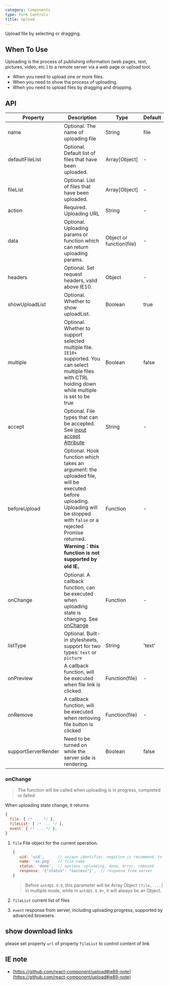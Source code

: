 ```yaml
---
category: Components
type: Form Controls
title: Upload
---
```


Upload file by selecting or dragging.

## When To Use

Uploading is the process of publishing information (web pages, text, pictures, video, etc.) to a remote server via a web page or upload tool.

- When you need to upload one or more files.
- When you need to show the process of uploading.
- When you need to upload files by dragging and dropping.

## API

| Property       | Description                                    | Type        | Default|
|------------|----------------------------------------------------| ----------- |--------|
| name       | Optional. The name of uploading file               | String      | file  |
| defaultFileList | Optional. Default list of files that have been uploaded.                   | Array[Object] | -  |
| fileList   | Optional. List of files that have been uploaded.   | Array[Object] | - |
| action     | Required. Uploading URL                            | String      | -    |
| data       | Optional. Uploading params or function which can return uploading params. | Object or function(file) | - |
| headers    | Optional. Set request headers, valid above IE10.   | Object      | -    |
| showUploadList | Optional. Whether to show uploadList.          | Boolean     | true  |
| multiple   | Optional. Whether to support selected multiple file. `IE10+` supported. You can select multiple files with CTRL holding down while multiple is set to be true  | Boolean     | false |
| accept     | Optional. File types that can be accepted. See [input accept Attribute](https://developer.mozilla.org/en-US/docs/Web/HTML/Element/input#attr-accept)    | String      | -   |
| beforeUpload | Optional. Hook function which takes an argument: the uploaded file, will be executed before uploading.  Uploading will be stopped with `false` or a rejected Promise returned. **Warning：this function is not supported by old IE**。 | Function    | -    |
| onChange   | Optional. A callback function, can be executed when uploading state is changing. See [onChange](#onChange)                | Function    | -   |
| listType   | Optional. Built-in stylesheets, support for two types: `text` or `picture`     | String      | 'text'|
| onPreview  | A callback function, will be executed when file link is clicked.  | Function(file) | -  |
| onRemove   | A callback function, will be executed when removing file button is clicked                                       | Function(file) | -   |
| supportServerRender | Need to be turned on while the server side is rendering.| Boolean | false    |

### onChange

> The function will be called when uploading is in progress, completed or  failed

When uploading state change, it returns:

```js
{
  file: { /* ... */ },
  fileList: [ /* ... */ ],
  event: { /* ... */ },
}
```

1. `file` File object for the current operation.

   ```js
   {
      uid: 'uid',      // unique identifier，negative is recommend，to prevent interference with internal generated id
      name: 'xx.png'   // file name
      status: 'done',  // options：uploading, done, error, removed
      response: '{"status": "success"}',  // response from server
   }
   ```

   > Before `antd@1.9.0`, this parameter will be Array Object `[file, ...]` in multiple mode, while in `antd@1.9.0+`, it will always be an Object.

2. `fileList` current list of files
3. `event` response from server, including uploading progress, supported by advanced browsers.

## show download links

please set property `url` of property `fileList` to control content of link

## IE note

- [https://github.com/react-component/upload#ie89-note](https://github.com/react-component/upload#ie89-note)
